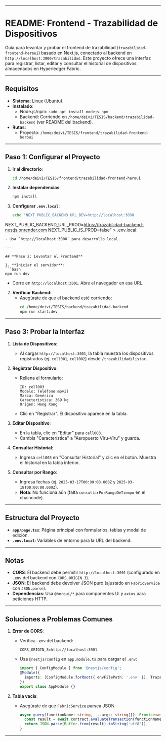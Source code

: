
---

# README: Frontend - Trazabilidad de Dispositivos

Guía para levantar y probar el frontend de trazabilidad (`trazabilidad-frontend-heroui`) basado en Next.js, conectado al backend en `http://localhost:3000/trazabilidad`. Este proyecto ofrece una interfaz para registrar, listar, editar y consultar el historial de dispositivos almacenados en Hyperledger Fabric.

---

## **Requisitos**
- **Sistema**: Linux (Ubuntu).  
- **Instalado**:  
  - Node.js/npm: `sudo apt install nodejs npm`  
  - Backend: Corriendo en `/home/deivi/TESIS/backend/trazabilidad-backend` (ver README del backend).  
- **Rutas**:  
  - Proyecto: `/home/deivi/TESIS/frontend/trazabilidad-frontend-heroui`

---

## **Paso 1: Configurar el Proyecto**

1. **Ir al directorio**:
   ```bash
   cd /home/deivi/TESIS/frontend/trazabilidad-frontend-heroui
   ```

2. **Instalar dependencias**:
   ```bash
   npm install
   ```

3. **Configurar `.env.local`**:
   ```bash
   echo "NEXT_PUBLIC_BACKEND_URL_DEV=http://localhost:3000
NEXT_PUBLIC_BACKEND_URL_PROD=https://trazabilidad-backend-nestjs.onrender.com
NEXT_PUBLIC_IS_PROD=false" > .env.local
   ```
   - Usa `http://localhost:3000` para desarrollo local.

---

## **Paso 2: Levantar el Frontend**

1. **Iniciar el servidor**:
   ```bash
   npm run dev
   ```
   - Corre en `http://localhost:3001`. Abre el navegador en esa URL.

2. **Verificar Backend**:
   - Asegúrate de que el backend esté corriendo:
     ```bash
     cd /home/deivi/TESIS/backend/trazabilidad-backend
     npm run start:dev
     ```

---

## **Paso 3: Probar la Interfaz**

1. **Lista de Dispositivos**:
   - Al cargar `http://localhost:3001`, la tabla muestra los dispositivos registrados (ej. `cell001`, `cell002`) desde `/trazabilidad/listar`.

2. **Registrar Dispositivo**:
   - Rellena el formulario:
     ```
     ID: cell003
     Modelo: Teléfono móvil
     Marca: Genérica
     Característica: 369 kg
     Origen: Hong Kong
     ```
   - Clic en "Registrar". El dispositivo aparece en la tabla.

3. **Editar Dispositivo**:
   - En la tabla, clic en "Editar" para `cell003`.
   - Cambia "Característica" a "Aeropuerto Viru-Viru" y guarda.

4. **Consultar Historial**:
   - Ingresa `cell003` en "Consultar Historial" y clic en el botón. Muestra el historial en la tabla inferior.

5. **Consultar por Rango**:
   - Ingresa fechas (ej. `2025-03-17T00:00:00.000Z` y `2025-03-18T00:00:00.000Z`).  
   - **Nota**: No funciona aún (falta `consultarPorRangoDeTiempo` en el chaincode).

---

## **Estructura del Proyecto**
- **`app/page.tsx`**: Página principal con formularios, tablas y modal de edición.
- **`.env.local`**: Variables de entorno para la URL del backend.

---

## **Notas**
- **CORS**: El backend debe permitir `http://localhost:3001` (configurado en `.env` del backend con `CORS_ORIGIN_3`).
- **JSON**: El backend debe devolver JSON puro (ajustado en `FabricService` con `JSON.parse`).
- **Dependencias**: Usa `@heroui/*` para componentes UI y `axios` para peticiones HTTP.

---

## **Soluciones a Problemas Comunes**
1. **Error de CORS**:
   - Verifica `.env` del backend:
     ```
     CORS_ORIGIN_3=http://localhost:3001
     ```
   - Usa `@nestjs/config` en `app.module.ts` para cargar el `.env`:
     ```typescript
     import { ConfigModule } from '@nestjs/config';
     @Module({
       imports: [ConfigModule.forRoot({ envFilePath: '.env' }), TrazabilidadModule],
     })
     export class AppModule {}
     ```

2. **Tabla vacía**:
   - Asegúrate de que `FabricService` parsea JSON:
     ```typescript
     async query(functionName: string, ...args: string[]): Promise<any> {
       const result = await contract.evaluateTransaction(functionName, ...args);
       return JSON.parse(Buffer.from(result).toString('utf8'));
     }
     ```

---
